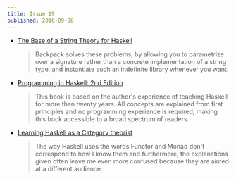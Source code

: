 ```yaml
---
title: Issue 19
published: 2016-09-08
---
```


- [The Base of a String Theory for Haskell](http://blog.ezyang.com/2016/09/the-base-of-a-string-theory-for-haskell/)

  > Backpack solves these problems, by allowing you to parametrize over a signature rather than a concrete implementation of a string type, and instantiate such an indefinite library whenever you want.

- [Programming in Haskell: 2nd Edition](http://www.cs.nott.ac.uk/~pszgmh/pih.html)

  > This book is based on the author's experience of teaching Haskell for more than twenty years. All concepts are explained from first principles and no programming experience is required, making this book accessible to a broad spectrum of readers.

- [Learning Haskell as a Category theorist](https://www.reddit.com/r/haskell/comments/516htg/learning_haskell_as_a_category_theorist/)

  > The way Haskell uses the words Functor and Monad don't correspond to how I know them and furthermore, the explanations given often leave me even more confused because they are aimed at a different audience.
